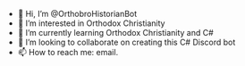 - 👋 Hi, I’m @OrthobroHistorianBot
- 👀 I’m interested in Orthodox Christianity
- 🌱 I’m currently learning Orthodox Christianity and C#
- 💞️ I’m looking to collaborate on creating this C# Discord bot
- 📫 How to reach me: email.

<!---
OrthobroHistorianBot/OrthobroHistorianBot is a ✨ special ✨ repository because its `README.md` (this file) appears on your GitHub profile.
You can click the Preview link to take a look at your changes.
--->
